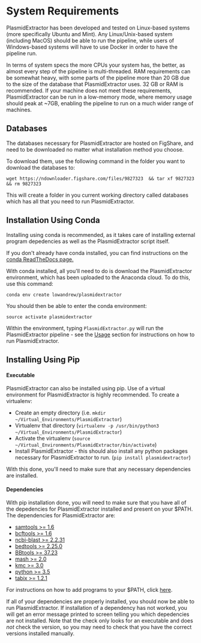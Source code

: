 # System Requirements

PlasmidExtractor has been developed and tested on Linux-based systems (more specifically Ubuntu and Mint). Any Linux/Unix-based system (including MacOS) should be able to run the pipeline, while users of Windows-based systems will have to use Docker in order to have the pipeline run.

In terms of system specs the more CPUs your system has, the better, as almost every step of the pipeline is multi-threaded. RAM requirements can be somewhat heavy, with some parts of the pipeline more than 20 GB due to the size of the database that PlasmidExtractor uses. 32 GB or RAM is recommended. If your machine does not meet these requirements, PlasmidExtractor can be run in a low-memory mode, where memory usage should peak at ~7GB, enabling the pipeline to run on a much wider range of machines.


## Databases

The databases necessary for PlasmidExtractor are hosted on FigShare, and need to be downloaded no matter what installation method you choose.

To download them, use the following command in the folder you want to download the databases to:

`wget https://ndownloader.figshare.com/files/9827323  && tar xf 9827323 && rm 9827323`

This will create a folder in you current working directory called databases which has all that you need to run PlasmidExtractor.

## Installation Using Conda

Installing using conda is recommended, as it takes care of installing external program depedencies as well as the PlasmidExtractor script itself.

If you don't already have conda installed, you can find instructions on the [conda ReadTheDocs page.](https://conda.io/docs/user-guide/install/index.html)

With conda installed, all you'll need to do is download the PlasmidExtractor environment, which has been uploaded to the Anaconda cloud. To do this, use this command:

`conda env create lowandrew/plasmidextractor`

You should then be able to enter the conda environment:

`source activate plasmidextractor`

Within the environment, typing `PlasmidExtractor.py` will run the PlasmidExtractor pipeline - see the [Usage](usage.md) section for instructions on how to run PlasmidExtractor.

## Installing Using Pip

#### Executable

PlasmidExtractor can also be installed using pip. Use of a virtual environment for PlasmidExtractor is highly recommended. To create a virtualenv:

- Create an empty directory (i.e. `mkdir ~/Virtual_Environments/PlasmidExtractor`)
- Virtualenv that directory (`virtualenv -p /usr/bin/python3 ~/Virtual_Environments/PlasmidExtractor`)
- Activate the virtualenv (`source ~/Virtual_Environments/PlasmidExtractor/bin/activate`)
- Install PlasmidExtractor - this should also install any python packages necessary for PlasmidExtractor to run. (`pip install plasmidextractor`)

With this done, you'll need to make sure that any necessary dependencies are installed.

#### Dependencies 
With pip installation done, you will need to make sure that you have all of the depedencies for PlasmidExtractor installed and present on your $PATH. The dependencies for PlasmidExtractor are:

- [samtools >= 1.6](http://www.htslib.org/download/)
- [bcftools >= 1.6](http://www.htslib.org/download/)
- [ncbi-blast >= 2.2.31](https://blast.ncbi.nlm.nih.gov/Blast.cgi?PAGE_TYPE=BlastDocs&DOC_TYPE=Download)
- [bedtools >= 2.25.0](http://bedtools.readthedocs.io/en/latest/content/installation.html)
- [BBtools >= 37.23](https://jgi.doe.gov/data-and-tools/bbtools/)
- [mash >= 2.0](https://github.com/marbl/Mash/releases)
- [kmc >= 3.0](http://sun.aei.polsl.pl/REFRESH/index.php?page=projects&project=kmc&subpage=download)
- [python >= 3.5](https://www.python.org/downloads/)
- [tabix >= 1.2.1](https://github.com/samtools/htslib)

For instructions on how to add programs to your $PATH, click [here](https://askubuntu.com/questions/60218/how-to-add-a-directory-to-the-path).

If all of your dependencies are properly installed, you should now be able to run PlasmidExtractor. If installation of a dependency has not worked, you will get an error message printed to screen telling you which depedencies are not installed. Note that the check only looks for an executable and does _not_ check the version, so you may need to check that you have the correct versions installed manually. 



